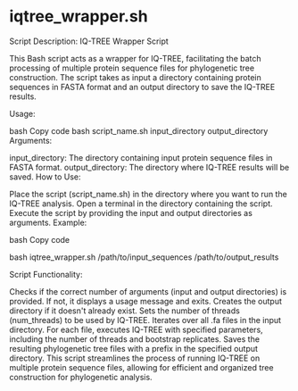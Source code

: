 # iqtree_wrapper.sh

Script Description: IQ-TREE Wrapper Script

This Bash script acts as a wrapper for IQ-TREE, facilitating the batch processing of multiple protein sequence files for phylogenetic tree construction. The script takes as input a directory containing protein sequences in FASTA format and an output directory to save the IQ-TREE results.

Usage:

bash
Copy code
bash script_name.sh input_directory output_directory
Arguments:

input_directory: The directory containing input protein sequence files in FASTA format.
output_directory: The directory where IQ-TREE results will be saved.
How to Use:

Place the script (script_name.sh) in the directory where you want to run the IQ-TREE analysis.
Open a terminal in the directory containing the script.
Execute the script by providing the input and output directories as arguments.
Example:

bash
Copy code

bash iqtree_wrapper.sh /path/to/input_sequences /path/to/output_results

Script Functionality:

Checks if the correct number of arguments (input and output directories) is provided. If not, it displays a usage message and exits.
Creates the output directory if it doesn't already exist.
Sets the number of threads (num_threads) to be used by IQ-TREE.
Iterates over all .fa files in the input directory.
For each file, executes IQ-TREE with specified parameters, including the number of threads and bootstrap replicates.
Saves the resulting phylogenetic tree files with a prefix in the specified output directory.
This script streamlines the process of running IQ-TREE on multiple protein sequence files, allowing for efficient and organized tree construction for phylogenetic analysis.
